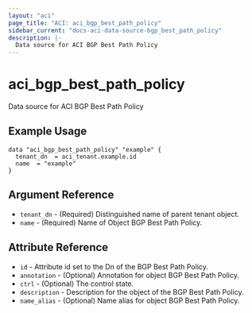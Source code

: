 ```yaml
---
layout: "aci"
page_title: "ACI: aci_bgp_best_path_policy"
sidebar_current: "docs-aci-data-source-bgp_best_path_policy"
description: |-
  Data source for ACI BGP Best Path Policy
---
```


# aci_bgp_best_path_policy

Data source for ACI BGP Best Path Policy

## Example Usage

```hcl
data "aci_bgp_best_path_policy" "example" {
  tenant_dn  = aci_tenant.example.id
  name  = "example"
}
```

## Argument Reference

- `tenant_dn` - (Required) Distinguished name of parent tenant object.
- `name` - (Required) Name of Object BGP Best Path Policy.

## Attribute Reference

- `id` - Attribute id set to the Dn of the BGP Best Path Policy.
- `annotation` - (Optional) Annotation for object BGP Best Path Policy.
- `ctrl` - (Optional) The control state.
- `description` - Description for the object of the BGP Best Path Policy.
- `name_alias` - (Optional) Name alias for object BGP Best Path Policy.
